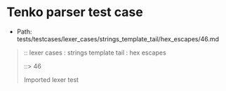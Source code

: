 # Tenko parser test case

- Path: tests/testcases/lexer_cases/strings_template_tail/hex_escapes/46.md

> :: lexer cases : strings template tail : hex escapes
>
> ::> 46
>
> Imported lexer test
>
> <template tail> incomplete hex at eol/eof

## FAIL

## Input

`````js
`${"-->"}\xF
`````

## Output

_Note: the whole output block is auto-generated. Manual changes will be overwritten!_

Below follow outputs in four parsing modes: sloppy mode, strict mode script goal, module goal, web compat mode (always sloppy).

Note that the output parts are auto-generated by the test runner to reflect actual result.

### Sloppy mode

Parsed with script goal and as if the code did not start with strict mode header.

`````
throws: Lexer error!
    Not enough of input left to create valid hex escape

`${"-->"}\xF
        ^------- error
`````

### Strict mode

Parsed with script goal but as if it was starting with `"use strict"` at the top.

_Output same as sloppy mode._

### Module goal

Parsed with the module goal.

_Output same as sloppy mode._

### Web compat mode

Parsed in sloppy script mode but with the web compat flag enabled.

_Output same as sloppy mode._
